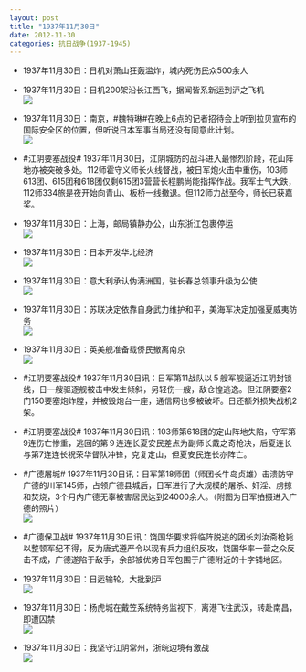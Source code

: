 ```yaml
---
layout: post
title: "1937年11月30日"
date: 2012-11-30
categories: 抗日战争(1937-1945)
---
```


<meta name="referrer" content="no-referrer" />

- 1937年11月30日：日机对萧山狂轰滥炸，城内死伤民众500余人 

- 1937年11月30日：日机200架沿长江西飞，据闻皆系新运到沪之飞机 <br/><img src="https://ww2.sinaimg.cn/large/aca367d8jw1dzdflp1cjbj.jpg" />

- 1937年11月30日：南京，#魏特琳#在晚上6点的记者招待会上听到拉贝宣布的国际安全区的位置，但听说日本军事当局还没有同意此计划。 <br/><img src="https://ww4.sinaimg.cn/large/aca367d8jw1dzddaygxmij.jpg" />

- #江阴要塞战役# 1937年11月30日，江阴城防的战斗进入最惨烈阶段，花山阵地亦被突破多处。112师霍守义师长火线督战，被日军炮火击中重伤，103师613团、615团和618团仅剩615团3营营长程鹏尚能指挥作战。我军士气大跌，112师334旅是夜开始向青山、板桥一线撤退。但112师力战至今，师长已获嘉奖。 

- 1937年11月30日：上海，邮局镇静办公，山东浙江包裹停运 <br/><img src="https://ww4.sinaimg.cn/large/aca367d8jw1dzd8ny9kqnj.jpg" />

- 1937年11月30日：日本开发华北经济 <br/><img src="https://ww4.sinaimg.cn/large/aca367d8jw1dzd6xiabkej.jpg" />

- 1937年11月30日：意大利承认伪满洲国，驻长春总领事升级为公使 <br/><img src="https://ww2.sinaimg.cn/large/aca367d8jw1dzd5761pt8j.jpg" />

- 1937年11月30日：苏联决定依靠自身武力维护和平，美海军决定加强夏威夷防务 <br/><img src="https://ww4.sinaimg.cn/large/aca367d8jw1dzczzpbw0uj.jpg" />

- 1937年11月30日：英美舰准备载侨民撤离南京 <br/><img src="https://ww1.sinaimg.cn/large/aca367d8jw1dzcy9drplsj.jpg" />

- #江阴要塞战役# 1937年11月30日讯：日军第11战队以５艘军舰逼近江阴封锁线，日一艘驱逐舰被击中发生倾斜，另轻伤一艘，敌仓惶逃逸。但江阴要塞2门150要塞炮炸膛，并被毁炮台一座，通信网也多被破坏。日还额外损失战机2架。 

- #江阴要塞战役# 1937年11月30日讯：103师第618团的定山阵地失陷，守军第9连伤亡惨重，逃回的第９连连长夏安民差点为副师长戴之奇枪决，后夏连长与第7连连长祝荣华督队冲锋，克复定山，但夏安民连长亦阵亡。 

- #广德屠城# 1937年11月30日讯：日军第18师团（师团长牛岛贞雄）击溃防守广德的川军145师，占领广德县城后，日军进行了大规模的屠杀、奸淫、虏掠和焚烧，3个月内广德无辜被害居民达到24000余人。（附图为日军拍摄进入广德的照片） <br/><img src="https://ww2.sinaimg.cn/large/aca367d8jw1dzct23exm1j.jpg" />

- #广德保卫战# 1937年11月30日讯：饶国华要求将临阵脱逃的团长刘汝斋枪毙以整顿军纪不得，反为唐式遵严令以现有兵力组织反攻，饶国华率一营之众反击不成，广德遂陷于敌手，余部被优势日军包围于广德附近的十字铺地区。 

- 1937年11月30日：日运输轮，大批到沪 <br/><img src="https://ww2.sinaimg.cn/large/aca367d8jw1dzcrboq6j0j.jpg" />

- 1937年11月30日：杨虎城在戴笠系统特务监视下，离港飞往武汉，转赴南昌，即遭囚禁 <br/><img src="https://ww1.sinaimg.cn/large/aca367d8jw1dzcpl5dkzmj.jpg" />

- 1937年11月30日：我坚守江阴常州，浙皖边境有激战 <br/><img src="https://ww4.sinaimg.cn/large/aca367d8jw1dzcnuspispj.jpg" />

